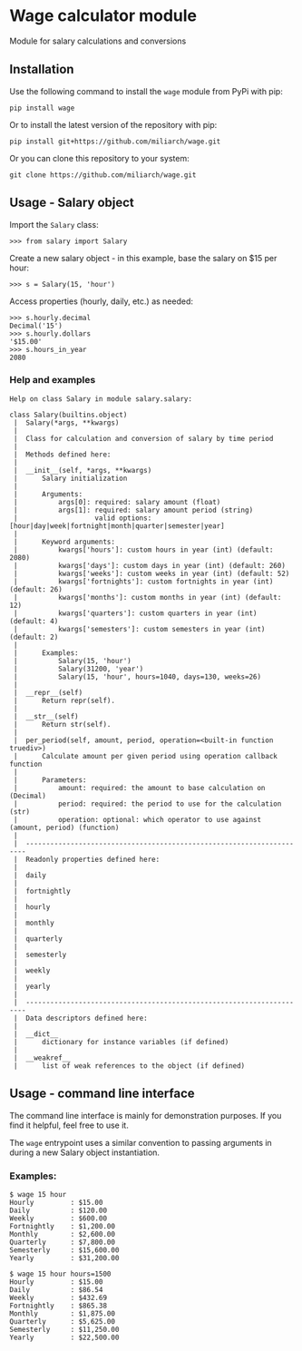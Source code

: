 # Wage calculator module

Module for salary calculations and conversions

## Installation

Use the following command to install the `wage` module from PyPi with pip:
```
pip install wage
```

Or to install the latest version of the repository with pip:
```
pip install git+https://github.com/miliarch/wage.git
```

Or you can clone this repository to your system:
```
git clone https://github.com/miliarch/wage.git
```

## Usage - Salary object

Import the `Salary` class:
```
>>> from salary import Salary
```

Create a new salary object - in this example, base the salary on $15 per hour:
```
>>> s = Salary(15, 'hour')
```

Access properties (hourly, daily, etc.) as needed:
```
>>> s.hourly.decimal
Decimal('15')
>>> s.hourly.dollars
'$15.00'
>>> s.hours_in_year
2080
```

### Help and examples
```
Help on class Salary in module salary.salary:

class Salary(builtins.object)
 |  Salary(*args, **kwargs)
 |
 |  Class for calculation and conversion of salary by time period
 |
 |  Methods defined here:
 |
 |  __init__(self, *args, **kwargs)
 |      Salary initialization
 |
 |      Arguments:
 |          args[0]: required: salary amount (float)
 |          args[1]: required: salary amount period (string)
 |                   valid options: [hour|day|week|fortnight|month|quarter|semester|year]
 |
 |      Keyword arguments:
 |          kwargs['hours']: custom hours in year (int) (default: 2080)
 |          kwargs['days']: custom days in year (int) (default: 260)
 |          kwargs['weeks']: custom weeks in year (int) (default: 52)
 |          kwargs['fortnights']: custom fortnights in year (int) (default: 26)
 |          kwargs['months']: custom months in year (int) (default: 12)
 |          kwargs['quarters']: custom quarters in year (int) (default: 4)
 |          kwargs['semesters']: custom semesters in year (int) (default: 2)
 |
 |      Examples:
 |          Salary(15, 'hour')
 |          Salary(31200, 'year')
 |          Salary(15, 'hour', hours=1040, days=130, weeks=26)
 |
 |  __repr__(self)
 |      Return repr(self).
 |
 |  __str__(self)
 |      Return str(self).
 |
 |  per_period(self, amount, period, operation=<built-in function truediv>)
 |      Calculate amount per given period using operation callback function
 |
 |      Parameters:
 |          amount: required: the amount to base calculation on (Decimal)
 |          period: required: the period to use for the calculation (str)
 |          operation: optional: which operator to use against (amount, period) (function)
 |
 |  ----------------------------------------------------------------------
 |  Readonly properties defined here:
 |
 |  daily
 |
 |  fortnightly
 |
 |  hourly
 |
 |  monthly
 |
 |  quarterly
 |
 |  semesterly
 |
 |  weekly
 |
 |  yearly
 |
 |  ----------------------------------------------------------------------
 |  Data descriptors defined here:
 |
 |  __dict__
 |      dictionary for instance variables (if defined)
 |
 |  __weakref__
 |      list of weak references to the object (if defined)
```

## Usage - command line interface

The command line interface is mainly for demonstration purposes. If you find it helpful, feel free to use it.

The `wage` entrypoint uses a similar convention to passing arguments in during a new Salary object instantiation.

### Examples:
```
$ wage 15 hour
Hourly         : $15.00
Daily          : $120.00
Weekly         : $600.00
Fortnightly    : $1,200.00
Monthly        : $2,600.00
Quarterly      : $7,800.00
Semesterly     : $15,600.00
Yearly         : $31,200.00
```

```
$ wage 15 hour hours=1500
Hourly         : $15.00
Daily          : $86.54
Weekly         : $432.69
Fortnightly    : $865.38
Monthly        : $1,875.00
Quarterly      : $5,625.00
Semesterly     : $11,250.00
Yearly         : $22,500.00
```